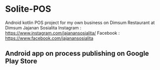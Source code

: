 # Solite-POS
Android kotlin POS project for my own business on Dimsum Restaurant at Dimsum Jajanan Sosialita
Instagram : https://www.instagram.com/jajanansosialita/
Facebook : https://www.facebook.com/jajanansosialita

## Android app on process publishing on Google Play Store

